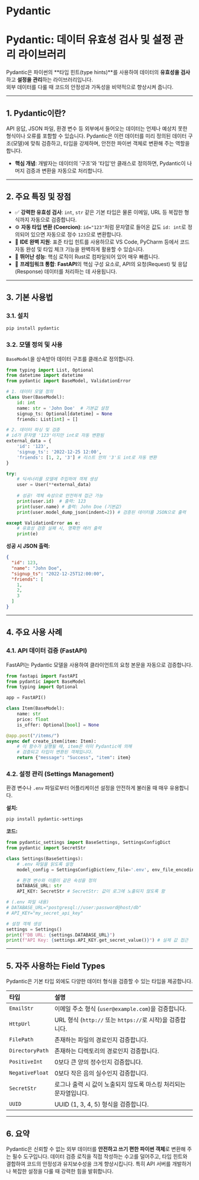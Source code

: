 # Pydantic 

# Pydantic: 데이터 유효성 검사 및 설정 관리 라이브러리

Pydantic은 파이썬의 **타입 힌트(type hints)**를 사용하여 데이터의 **유효성을 검사**하고 **설정을 관리**하는 라이브러리입니다.  
외부 데이터를 다룰 때 코드의 안정성과 가독성을 비약적으로 향상시켜 줍니다.  

-----

## 1\. Pydantic이란?

API 응답, JSON 파일, 환경 변수 등 외부에서 들어오는 데이터는 언제나 예상치 못한 형식이나 오류를 포함할 수 있습니다. Pydantic은 이런 데이터를 미리 정의된 데이터 구조(모델)에 맞춰 검증하고, 타입을 강제하며, 안전한 파이썬 객체로 변환해 주는 역할을 합니다.

  - **핵심 개념**: 개발자는 데이터의 '구조'와 '타입'만 클래스로 정의하면, Pydantic이 나머지 검증과 변환을 자동으로 처리합니다.

-----

## 2\. 주요 특징 및 장점

  - ✅ **강력한 유효성 검사**: `int`, `str` 같은 기본 타입은 물론 이메일, URL 등 복잡한 형식까지 자동으로 검증합니다.
  - ⚙️ **자동 타입 변환 (Coercion)**: `id="123"`처럼 문자열로 들어온 값도 `id: int`로 정의되어 있으면 자동으로 정수 `123`으로 변환합니다.
  - 🤝 **IDE 완벽 지원**: 표준 타입 힌트를 사용하므로 VS Code, PyCharm 등에서 코드 자동 완성 및 타입 체크 기능을 완벽하게 활용할 수 있습니다.
  - 🚀 **뛰어난 성능**: 핵심 로직이 Rust로 컴파일되어 있어 매우 빠릅니다.
  - 🧩 **프레임워크 통합**: **FastAPI**의 핵심 구성 요소로, API의 요청(Request) 및 응답(Response) 데이터를 처리하는 데 사용됩니다.

-----

## 3\. 기본 사용법

### 3.1. 설치

```bash
pip install pydantic
```

### 3.2. 모델 정의 및 사용

`BaseModel`을 상속받아 데이터 구조를 클래스로 정의합니다.

```python
from typing import List, Optional
from datetime import datetime
from pydantic import BaseModel, ValidationError

# 1. 데이터 모델 정의
class User(BaseModel):
    id: int
    name: str = 'John Doe'  # 기본값 설정
    signup_ts: Optional[datetime] = None
    friends: List[int] = []

# 2. 데이터 파싱 및 검증
# id가 문자열 '123'이지만 int로 자동 변환됨
external_data = {
    'id': '123',
    'signup_ts': '2022-12-25 12:00',
    'friends': [1, 2, '3'] # 리스트 안의 '3'도 int로 자동 변환
}

try:
    # 딕셔너리를 모델에 주입하여 객체 생성
    user = User(**external_data)
    
    # 성공! 객체 속성으로 안전하게 접근 가능
    print(user.id)  # 출력: 123
    print(user.name) # 출력: John Doe (기본값)
    print(user.model_dump_json(indent=2)) # 검증된 데이터를 JSON으로 출력

except ValidationError as e:
    # 유효성 검증 실패 시, 명확한 에러 출력
    print(e)
```

**성공 시 JSON 출력:**

```json
{
  "id": 123,
  "name": "John Doe",
  "signup_ts": "2022-12-25T12:00:00",
  "friends": [
    1,
    2,
    3
  ]
}
```

-----

## 4\. 주요 사용 사례

### 4.1. API 데이터 검증 (FastAPI)

FastAPI는 Pydantic 모델을 사용하여 클라이언트의 요청 본문을 자동으로 검증합니다.

```python
from fastapi import FastAPI
from pydantic import BaseModel
from typing import Optional

app = FastAPI()

class Item(BaseModel):
    name: str
    price: float
    is_offer: Optional[bool] = None

@app.post("/items/")
async def create_item(item: Item):
    # 이 함수가 실행될 때, item은 이미 Pydantic에 의해
    # 검증되고 타입이 변환된 객체입니다.
    return {"message": "Success", "item": item}
```

### 4.2. 설정 관리 (Settings Management)

환경 변수나 `.env` 파일로부터 어플리케이션 설정을 안전하게 불러올 때 매우 유용합니다.

**설치:**

```bash
pip install pydantic-settings
```

**코드:**

```python
from pydantic_settings import BaseSettings, SettingsConfigDict
from pydantic import SecretStr

class Settings(BaseSettings):
    # .env 파일을 읽도록 설정
    model_config = SettingsConfigDict(env_file='.env', env_file_encoding='utf-8')

    # 환경 변수와 이름이 같은 속성을 정의
    DATABASE_URL: str
    API_KEY: SecretStr # SecretStr: 값이 로그에 노출되지 않도록 함

# (.env 파일 내용)
# DATABASE_URL="postgresql://user:password@host/db"
# API_KEY="my_secret_api_key"

# 설정 객체 생성
settings = Settings()
print(f"DB URL: {settings.DATABASE_URL}")
print(f"API Key: {settings.API_KEY.get_secret_value()}") # 실제 값 접근
```

-----

## 5\. 자주 사용하는 Field Types

Pydantic은 기본 타입 외에도 다양한 데이터 형식을 검증할 수 있는 타입을 제공합니다.

| 타입 | 설명 |
| :--- | :--- |
| `EmailStr` | 이메일 주소 형식 (`user@example.com`)을 검증합니다. |
| `HttpUrl` | URL 형식 (`http://` 또는 `https://`로 시작)을 검증합니다. |
| `FilePath` | 존재하는 파일의 경로인지 검증합니다. |
| `DirectoryPath` | 존재하는 디렉토리의 경로인지 검증합니다. |
| `PositiveInt` | 0보다 큰 양의 정수인지 검증합니다. |
| `NegativeFloat` | 0보다 작은 음의 실수인지 검증합니다. |
| `SecretStr` | 로그나 출력 시 값이 노출되지 않도록 마스킹 처리되는 문자열입니다. |
| `UUID` | UUID (1, 3, 4, 5) 형식을 검증합니다. |

-----

## 6\. 요약

Pydantic은 신뢰할 수 없는 외부 데이터를 **안전하고 쓰기 편한 파이썬 객체**로 변환해 주는 필수 도구입니다. 데이터 검증 로직을 직접 작성하는 수고를 덜어주고, 타입 힌트와 결합하여 코드의 안정성과 유지보수성을 크게 향상시킵니다. 특히 API 서버를 개발하거나 복잡한 설정을 다룰 때 강력한 힘을 발휘합니다.